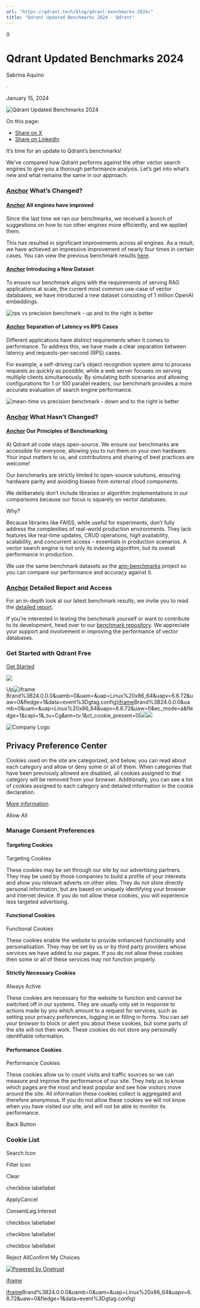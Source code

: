 ```yaml
---
url: "https://qdrant.tech/blog/qdrant-benchmarks-2024/"
title: "Qdrant Updated Benchmarks 2024 - Qdrant"
---
```


0

# Qdrant Updated Benchmarks 2024

Sabrina Aquino

·

January 15, 2024

![Qdrant Updated Benchmarks 2024](https://qdrant.tech/blog/qdrant-benchmarks-2024/preview/title.jpg)

On this page:

- [Share on X](https://twitter.com/intent/tweet?url=https%3A%2F%2Fqdrant.tech%2Fblog%2Fqdrant-benchmarks-2024%2F&text=Qdrant%20Updated%20Benchmarks%202024 "x")
- [Share on LinkedIn](https://www.linkedin.com/sharing/share-offsite/?url=https%3A%2F%2Fqdrant.tech%2Fblog%2Fqdrant-benchmarks-2024%2F "LinkedIn")

It’s time for an update to Qdrant’s benchmarks!

We’ve compared how Qdrant performs against the other vector search engines to give you a thorough performance analysis. Let’s get into what’s new and what remains the same in our approach.

### [Anchor](https://qdrant.tech/blog/qdrant-benchmarks-2024/\#whats-changed) What’s Changed?

#### [Anchor](https://qdrant.tech/blog/qdrant-benchmarks-2024/\#all-engines-have-improved) All engines have improved

Since the last time we ran our benchmarks, we received a bunch of suggestions on how to run other engines more efficiently, and we applied them.

This has resulted in significant improvements across all engines. As a result, we have achieved an impressive improvement of nearly four times in certain cases. You can view the previous benchmark results [here](https://qdrant.tech/benchmarks/single-node-speed-benchmark-2022/).

#### [Anchor](https://qdrant.tech/blog/qdrant-benchmarks-2024/\#introducing-a-new-dataset) Introducing a New Dataset

To ensure our benchmark aligns with the requirements of serving RAG applications at scale, the current most common use-case of vector databases, we have introduced a new dataset consisting of 1 million OpenAI embeddings.

![rps vs precision benchmark - up and to the right is better](https://qdrant.tech/blog/qdrant-updated-benchmarks-2024/rps-bench.png)

#### [Anchor](https://qdrant.tech/blog/qdrant-benchmarks-2024/\#separation-of-latency-vs-rps-cases) Separation of Latency vs RPS Cases

Different applications have distinct requirements when it comes to performance. To address this, we have made a clear separation between latency and requests-per-second (RPS) cases.

For example, a self-driving car’s object recognition system aims to process requests as quickly as possible, while a web server focuses on serving multiple clients simultaneously. By simulating both scenarios and allowing configurations for 1 or 100 parallel readers, our benchmark provides a more accurate evaluation of search engine performance.

![mean-time vs precision benchmark - down and to the right is better](https://qdrant.tech/blog/qdrant-updated-benchmarks-2024/latency-bench.png)

### [Anchor](https://qdrant.tech/blog/qdrant-benchmarks-2024/\#what-hasnt-changed) What Hasn’t Changed?

#### [Anchor](https://qdrant.tech/blog/qdrant-benchmarks-2024/\#our-principles-of-benchmarking) Our Principles of Benchmarking

At Qdrant all code stays open-source. We ensure our benchmarks are accessible for everyone, allowing you to run them on your own hardware. Your input matters to us, and contributions and sharing of best practices are welcome!

Our benchmarks are strictly limited to open-source solutions, ensuring hardware parity and avoiding biases from external cloud components.

We deliberately don’t include libraries or algorithm implementations in our comparisons because our focus is squarely on vector databases.

Why?

Because libraries like FAISS, while useful for experiments, don’t fully address the complexities of real-world production environments. They lack features like real-time updates, CRUD operations, high availability, scalability, and concurrent access – essentials in production scenarios. A vector search engine is not only its indexing algorithm, but its overall performance in production.

We use the same benchmark datasets as the [ann-benchmarks](https://github.com/erikbern/ann-benchmarks/#data-sets) project so you can compare our performance and accuracy against it.

### [Anchor](https://qdrant.tech/blog/qdrant-benchmarks-2024/\#detailed-report-and-access) Detailed Report and Access

For an in-depth look at our latest benchmark results, we invite you to read the [detailed report](https://qdrant.tech/benchmarks/).

If you’re interested in testing the benchmark yourself or want to contribute to its development, head over to our [benchmark repository](https://github.com/qdrant/vector-db-benchmark). We appreciate your support and involvement in improving the performance of vector databases.

### Get Started with Qdrant Free

[Get Started](https://cloud.qdrant.io/signup?ajs_anonymous_id=385ac94f-afd7-43c0-87aa-6d23ef4ef39d)

![](https://qdrant.tech/img/rocket.svg)

Up![iframe](https://td.doubleclick.net/td/rul/10862264272?random=1748574467407&cv=11&fst=1748574467407&fmt=3&bg=ffffff&guid=ON&async=1&gtm=45be55s2h1v9117590405z8898302740za200zb898302740&gcd=13l3l3l3l1l1&dma=0&tag_exp=101509157~103116026~103130498~103130500~103200004~103233427~103252644~103252646~103351866~103351868~104481633~104481635~104559073~104559075&ptag_exp=101509157~103116026~103130498~103130500~103200004~103233427~103252644~103252646~103351869~103351871~104481633~104481635~104559073~104559075&u_w=1280&u_h=1024&url=https%3A%2F%2Fqdrant.tech%2Fblog%2Fqdrant-benchmarks-2024%2F&_ng=1&hn=www.googleadservices.com&frm=0&tiba=Qdrant%20Updated%20Benchmarks%202024%20-%20Qdrant&npa=0&pscdl=noapi&auid=1976017716.1748574467&uaa=x86&uab=64&uafvl=Google%2520Chrome%3B137.0.7151.55%7CChromium%3B137.0.7151.55%7CNot%252FA)Brand%3B24.0.0.0&uamb=0&uam=&uap=Linux%20x86_64&uapv=6.6.72&uaw=0&fledge=1&data=event%3Dgtag.config)[iframe](https://td.doubleclick.net/td/rul/10862264272?random=1748574467364&cv=11&fst=1748574467364&fmt=3&bg=ffffff&guid=ON&async=1&gcl_ctr=1&gtm=45be55s2h1v9117590405z8898302740za200zb898302740&gcd=13l3l3l3l1l1&dma=0&tag_exp=101509157~103116026~103130498~103130500~103200004~103233427~103252644~103252646~103351866~103351868~104481633~104481635~104559073~104559075&ptag_exp=101509157~103116026~103130498~103130500~103200004~103233427~103252644~103252646~103351869~103351871~104481633~104481635~104559073~104559075&u_w=1280&u_h=1024&url=https%3A%2F%2Fqdrant.tech%2Fblog%2Fqdrant-benchmarks-2024%2F&_ng=1&label=_FJrCMev-7EDEND_w7so&hn=www.googleadservices.com&frm=0&tiba=Qdrant%20Updated%20Benchmarks%202024%20-%20Qdrant&value=0&bttype=purchase&npa=0&pscdl=noapi&auid=1976017716.1748574467&uaa=x86&uab=64&uafvl=Google%2520Chrome%3B137.0.7151.55%7CChromium%3B137.0.7151.55%7CNot%252FA)Brand%3B24.0.0.0&uamb=0&uam=&uap=Linux%20x86_64&uapv=6.6.72&uaw=0&ec_mode=a&fledge=1&capi=1&_tu=Cg&em=tv.1&ct_cookie_present=0)![](https://t.co/1/i/adsct?bci=4&dv=America%2FAdak%26en-US%2Cen%26Google%20Inc.%26Linux%20x86_64%26255%261280%261024%264%2624%261280%261024%260%26na&eci=3&event=%7B%7D&event_id=74fe55b5-f76b-42c4-92c2-e538d81c7a7c&integration=advertiser&p_id=Twitter&p_user_id=0&pl_id=b90fd42f-a7aa-4ff6-aef2-773c9297b101&tw_document_href=https%3A%2F%2Fqdrant.tech%2Fblog%2Fqdrant-benchmarks-2024%2F&tw_iframe_status=0&txn_id=o81g6&type=javascript&version=2.3.33)![](https://analytics.twitter.com/1/i/adsct?bci=4&dv=America%2FAdak%26en-US%2Cen%26Google%20Inc.%26Linux%20x86_64%26255%261280%261024%264%2624%261280%261024%260%26na&eci=3&event=%7B%7D&event_id=74fe55b5-f76b-42c4-92c2-e538d81c7a7c&integration=advertiser&p_id=Twitter&p_user_id=0&pl_id=b90fd42f-a7aa-4ff6-aef2-773c9297b101&tw_document_href=https%3A%2F%2Fqdrant.tech%2Fblog%2Fqdrant-benchmarks-2024%2F&tw_iframe_status=0&txn_id=o81g6&type=javascript&version=2.3.33)

![Company Logo](https://cdn.cookielaw.org/logos/static/ot_company_logo.png)

## Privacy Preference Center

Cookies used on the site are categorized, and below, you can read about each category and allow or deny some or all of them. When categories that have been previously allowed are disabled, all cookies assigned to that category will be removed from your browser.
Additionally, you can see a list of cookies assigned to each category and detailed information in the cookie declaration.


[More information](https://qdrant.tech/legal/privacy-policy/#cookies-and-web-beacons)

Allow All

### Manage Consent Preferences

#### Targeting Cookies

Targeting Cookies

These cookies may be set through our site by our advertising partners. They may be used by those companies to build a profile of your interests and show you relevant adverts on other sites. They do not store directly personal information, but are based on uniquely identifying your browser and internet device. If you do not allow these cookies, you will experience less targeted advertising.

#### Functional Cookies

Functional Cookies

These cookies enable the website to provide enhanced functionality and personalisation. They may be set by us or by third party providers whose services we have added to our pages. If you do not allow these cookies then some or all of these services may not function properly.

#### Strictly Necessary Cookies

Always Active

These cookies are necessary for the website to function and cannot be switched off in our systems. They are usually only set in response to actions made by you which amount to a request for services, such as setting your privacy preferences, logging in or filling in forms. You can set your browser to block or alert you about these cookies, but some parts of the site will not then work. These cookies do not store any personally identifiable information.

#### Performance Cookies

Performance Cookies

These cookies allow us to count visits and traffic sources so we can measure and improve the performance of our site. They help us to know which pages are the most and least popular and see how visitors move around the site. All information these cookies collect is aggregated and therefore anonymous. If you do not allow these cookies we will not know when you have visited our site, and will not be able to monitor its performance.

Back Button

### Cookie List

Search Icon

Filter Icon

Clear

checkbox labellabel

ApplyCancel

ConsentLeg.Interest

checkbox labellabel

checkbox labellabel

checkbox labellabel

Reject AllConfirm My Choices

[![Powered by Onetrust](https://cdn.cookielaw.org/logos/static/powered_by_logo.svg)](https://www.onetrust.com/products/cookie-consent/)

[iframe](https://139603372.hs-sites-eu1.com/hs-web-interactive-139603372-237919561943?utk=abc592785b703d7c5ca6e668b994fae3&enableResponsiveStyles=true)

[iframe](https://td.doubleclick.net/td/rul/10862264272?random=1748574468302&cv=11&fst=1748574468302&fmt=3&bg=ffffff&guid=ON&async=1&gtm=45be55s2h1v9117590405za200zb898302740&gcd=13l3l3l3l1l1&dma=0&tag_exp=101509157~103116026~103130498~103130500~103200004~103233427~103252644~103252646~103351866~103351868~104481633~104481635~104559073~104559075&ptag_exp=101509157~103116026~103130498~103130500~103200004~103233427~103252644~103252646~103351869~103351871~104481633~104481635~104559073~104559075&u_w=1280&u_h=1024&url=https%3A%2F%2Fqdrant.tech%2Fblog%2Fqdrant-benchmarks-2024%2F&_ng=1&hn=www.googleadservices.com&frm=0&tiba=Qdrant%20Updated%20Benchmarks%202024%20-%20Qdrant&did=dZTQ1Zm&gdid=dZTQ1Zm&npa=0&pscdl=noapi&auid=1976017716.1748574467&uaa=x86&uab=64&uafvl=Google%2520Chrome%3B137.0.7151.55%7CChromium%3B137.0.7151.55%7CNot%252FA)Brand%3B24.0.0.0&uamb=0&uam=&uap=Linux%20x86_64&uapv=6.6.72&uaw=0&fledge=1&data=event%3Dgtag.config)